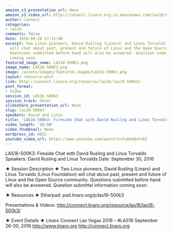 ```yaml
---
amazon_s3_presentation_url: None
amazon_s3_video_url: http://connect.linaro.org.s3.amazonaws.com/las16/Videos/Friday/LAS16-500K3-%20Fireside%20Chat%20with%20David%20Rusling%20and%20Linus%20Torvalds.mp4
author: connect
categories:
- las16
comments: false
date: 2016-09-20 17:11:00
excerpt: Two Linux pioneers, David Rusling (Linaro) and Linus Torvalds (Linux Foundation)
  will chat about past, present and future of Linux and the Open Source community.
  Questions submitted before hand will also be answered. Question submittal information
  coming soon.
featured_image_name: LAS16-500K3.png
image_name: LAS16-500K3.png
image: /assets/images/featured-images/LAS16-500K3.png
layout: resource-post
link: http://connect.linaro.org/resource/las16/las16-500k3/
post_format:
- Video
session_id: LAS16-500K3
session_track: Other
slideshare_presentation_url: None
slug: las16-500k3
speakers: David and Linus
title: 'LAS16-500K3: Fireside Chat with David Rusling and Linus Torvalds'
video_length: '29:50'
video_thumbnail: None
wordpress_id: 4032
youtube_video_url: https://www.youtube.com/watch?v=fuAebQvFnRI
---
```


LAS16-500K3: Fireside Chat with David Rusling and Linus Torvalds
Speakers: David Rusling and Linus Torvalds
Date: September 30, 2016

★ Session Description ★
Two Linux pioneers, David Rusling (Linaro) and Linus Torvalds (Linux Foundation) will chat about past, present and future of Linux and the Open Source community. Questions submitted before hand will also be answered. Question submittal information coming soon.

★ Resources ★
Etherpad: pad.linaro.org/p/las16-500k3

Presentations & Videos: http://connect.linaro.org/resource/las16/las16-500k3/

★ Event Details ★
Linaro Connect Las Vegas 2016 – #LAS16
September 26-30, 2016
http://www.linaro.org
http://connect.linaro.org
